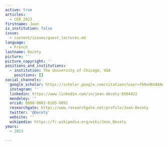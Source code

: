 ```yaml
---
active: true
articles:
  - CER_2023
firstname: Jean
is_institution: false
issue:
  - content/issues/guest_lectures.md
language:
  - French
lastname: Decety
picture: ''
picture_copyright: ''
positions_and_institutions:
  - institution: The University of Chicago, USA
    positions: []
social_channels:
  google_scholar: https://scholar.google.com/citations?user=fbNxH6UAAAAJ&hl=en
  instagram: ''
  linkedin: https://www.linkedin.com/in/jean-decety-6504422
  mendeley: ''
  orcid: 0000-0002-6165-9891
  researchgate: https://www.researchgate.net/profile/Jean-Decety
  twitter: '@Decety'
  website: ''
  wikipedia: https://fr.wikipedia.org/wiki/Jean_Decety
years:
  - 2023

---
```

